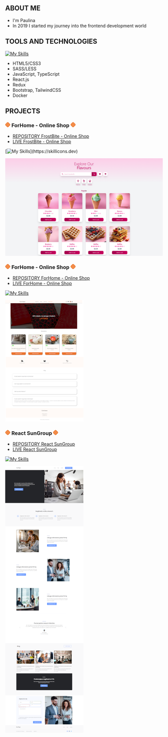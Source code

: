 ## ABOUT ME
-   I'm Paulina
-   In 2019 I started my journey into the frontend development world

## TOOLS AND TECHNOLOGIES 
[![My Skills](https://skillicons.dev/icons?i=html,css,sass,js,ts,react,redux,bootstrap,tailwind,docker)](https://skillicons.dev)
-   HTML5/CSS3
-   SASS/LESS 
-   JavaScript, TypeScript 
-   React.js
-   Redux
-   Bootstrap, TailwindCSS
-   Docker

## PROJECTS 
### ![enter image description here](./Untitled.png) **ForHome - Online Shop** ![enter image description here](./Untitled.png)
-   [REPOSITORY FrostBite - Online Shop](https://github.com/MilaKropeczka/FrostBite/)
-   [LIVE FrostBite - Online Shop](https://milakropeczka.github.io/FrostBite/)

[![My Skills](https://skillicons.dev/icons?i=react,ts,redux,tailwind,)](https://skillicons.dev)

![enter image description here](./frostbite.png)

### ![enter image description here](./Untitled.png) **ForHome - Online Shop** ![enter image description here](./Untitled.png)
-   [REPOSITORY ForHome - Online Shop](https://github.com/MilaKropeczka/ForHome-Shop-Online/)
-   [LIVE ForHome - Online Shop](https://milakropeczka.github.io/ForHome-Shop-Online/)

[![My Skills](https://skillicons.dev/icons?i=react,ts,redux,bootstrap)](https://skillicons.dev)

![enter image description here](./small2.png)

### ![enter image description here](./Untitled.png) **React SunGroup** ![enter image description here](./Untitled.png)
-   [REPOSITORY React SunGroup](https://github.com/MilaKropeczka/React-SunGroup)
-   [LIVE React SunGroup](https://milakropeczka.github.io/React-SunGroup/)

[![My Skills](https://skillicons.dev/icons?i=react)](https://skillicons.dev)

![enter image description here](./songroup%20small.png)
